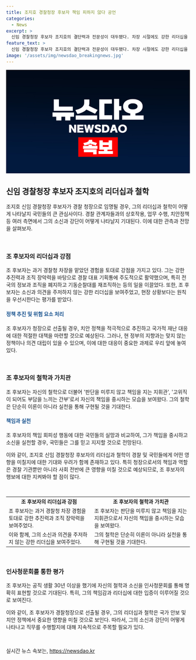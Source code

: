 ```yaml
---
title: 조지호 경찰청장 후보자 책임 피하지 않다 공언
categories:
  - News
excerpt: >
  신임 경찰청장 후보자 조지호의 결단력과 전문성이 대두됐다. 차장 시절에도 강한 리더십을 발휘하며 치안 정책을 추진했고, 이를 바탕으로 청장으로서의 역량을 기대하는 목소리가 커지고 있다. 하지만 수사·기소 분리 정책 등에서는 어떤 입장을 취할지 관심이 쏠린다. 조 후보자의 강단과 소신, 그리고 책임감은 인사청문회를 통해 더욱 밝혀질 것으로 예상된다. 현안에 적극적으로 대처하며 국민의 기대에 부응하는 모습을 보여주길 기대한다.
feature_text: >
  신임 경찰청장 후보자 조지호의 결단력과 전문성이 대두됐다. 차장 시절에도 강한 리더십을 발휘하며 치안 정책을 추진했고, 이를 바탕으로 청장으로서의 역량을 기대하는 목소리가 커지고 있다. 하지만 수사·기소 분리 정책 등에서는 어떤 입장을 취할지 관심이 쏠린다. 조 후보자의 강단과 소신, 그리고 책임감은 인사청문회를 통해 더욱 밝혀질 것으로 예상된다. 현안에 적극적으로 대처하며 국민의 기대에 부응하는 모습을 보여주길 기대한다.
image: '/assets/img/newsdao_breakingnews.jpg'
---
```


<p><img src="/assets/img/newsdao_breakingnews.jpg" alt="flaretime 속보" /></p>

<h2 data-ke-size="size26">신임 경찰청장 후보자 조지호의 리더십과 철학</h2>

<p>조지호 신임 경찰청장 후보자가 경찰 청장으로 임명될 경우, 그의 리더십과 철학이 어떻게 나타날지 국민들의 큰 관심사이다. 경찰 관계자들과의 상호작용, 업무 수행, 치안정책 등 여러 측면에서 그의 소신과 강단이 어떻게 나타날지 기대된다. 이에 대한 관측과 전망을 살펴보자.</p>

<p data-ke-size="size16">&nbsp;</p>

<h3>조 후보자의 리더십과 강점</h3>

<p>조 후보자는 과거 경찰청 차장을 맡았던 경험을 토대로 강점을 가지고 있다. 그는 강한 추진력과 조직 장악력을 바탕으로 경찰 대표 기획통에 주도적으로 활약했으며, 특히 전국의 정보과 조직을 폐지하고 기동순찰대를 재조직하는 등의 일을 이끌었다. 또한, 조 후보자는 소신과 의견을 주저하지 않는 강한 리더십을 보여주었고, 현장 상황보다는 원칙을 우선시한다는 평가를 받았다. </p>

<h4><span style="color: #1a5490;">정책 추진 및 위험 요소 처리</span></h4>

<p>조 후보자가 청장으로 선출될 경우, 치안 정책을 적극적으로 추진하고 국가적 재난 대응에 대한 적절한 대책을 마련할 것으로 예상된다. 그러나, 현 정부의 지향과는 맞지 않는 정책이나 의견 대립이 있을 수 있으며, 이에 대한 대응이 중요한 과제로 우리 앞에 놓여있다.</p>

<p data-ke-size="size16">&nbsp;</p>

<h3>조 후보자의 철학과 가치관</h3>

<p>조 후보자는 자신의 철학으로 더불어 '판단을 미루지 않고 책임을 지는 지휘관', '고위직이 되어도 부담을 느끼는 간부'로서 자신의 책임을 중시하는 모습을 보여왔다. 그의 철학은 단순히 이론이 아니라 실천을 통해 구현될 것을 기대한다.</p>

<h4><span style="color: #1a5490;">책임과 실천</span></h4>

<p>조 후보자의 책임 회피성 행동에 대한 국민들의 실망과 비교하여, 그가 책임을 중시하고 소신을 실천할 경우, 국민들은 그를 믿고 지지할 것으로 전망된다.</p>

<p>이와 같이, 조지호 신임 경찰청장 후보자의 리더십과 철학이 경찰 및 국민들에게 어떤 영향을 미칠지에 대한 기대와 우려가 함께 존재하고 있다. 특히 청장으로서의 책임과 역할은 경찰 기관뿐만 아니라 사회 전반에 큰 영향을 미칠 것으로 예상되므로, 조 후보자의 행보에 대한 지켜봐야 할 점이 많다.</p>

<p data-ke-size="size16">&nbsp;</p>

<table>
    <tr>
        <td style="text-align: center; height: 17px;"><b>조 후보자의 리더십과 강점</b></td>
        <td style="text-align: center; height: 17px;"><b>조 후보자의 철학과 가치관</b></td>
    </tr>
    <tr>
        <td>조 후보자는 과거 경찰청 차장 경험을 토대로 강한 추진력과 조직 장악력을 보여주었다.</td>
        <td>조 후보자는 판단을 미루지 않고 책임을 지는 지휘관으로서 자신의 책임을 중시하는 모습을 보여왔다.</td>
    </tr>
    <tr>
        <td>이와 함께, 그의 소신과 의견을 주저하지 않는 강한 리더십을 보여주었다.</td>
        <td>그의 철학은 단순히 이론이 아니라 실천을 통해 구현될 것을 기대한다.</td>
    </tr>
</table>

<p data-ke-size="size16">&nbsp;</p>

<h3>인사청문회를 통한 평가</h3>

<p>조 후보자는 공직 생활 30년 이상을 했기에 자신의 철학과 소신을 인사청문회를 통해 명확히 표현할 것으로 기대된다. 특히, 그의 책임감과 리더십에 대한 입증이 이루어질 것으로 보여진다.</p>

<p>이와 같이, 조 후보자가 경찰청장으로 선출될 경우, 그의 리더십과 철학은 국가 안보 및 치안 정책에서 중요한 영향을 미칠 것으로 보인다. 따라서, 그의 소신과 강단이 어떻게 나타나고 직무를 수행할지에 대해 지속적으로 주목할 필요가 있다.</p>

<p data-ke-size="size16">&nbsp;</p>
실시간 뉴스 속보는, <a href="https://newsdao.kr" rel="dofollow">https://newsdao.kr</a>


